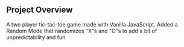 ## Project Overview

A two player tic-tac-toe game made with Vanilla JavaScript. Added a Random Mode that randomizes "X"s and "O"s to add a bit of unpredictability and fun
